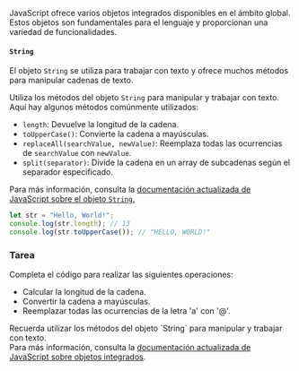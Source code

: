 JavaScript ofrece varios objetos integrados disponibles en el ámbito global. Estos objetos son fundamentales para el lenguaje y proporcionan una variedad de funcionalidades.

####  `String`
El objeto `String` se utiliza para trabajar con texto y ofrece muchos métodos para manipular cadenas de texto.

<div class="hint" title="Algunos métodos de String">

Utiliza los métodos del objeto `String` para manipular y trabajar con texto. Aquí hay algunos métodos comúnmente utilizados:

- <code>length</code>: Devuelve la longitud de la cadena.
- <code>toUpperCase()</code>: Convierte la cadena a mayúsculas.
- <code>replaceAll(searchValue, newValue)</code>: Reemplaza todas las ocurrencias de `searchValue` con `newValue`.
- <code>split(separator)</code>: Divide la cadena en un array de subcadenas según el separador especificado.

Para más información, consulta la <a href="https://developer.mozilla.org/es/docs/Web/JavaScript/Reference/Global_Objects/String">documentación actualizada de JavaScript sobre el objeto <code>String</code>.</a>
</div>

```javascript
let str = "Hello, World!";
console.log(str.length); // 13
console.log(str.toUpperCase()); // "HELLO, WORLD!"
```

### Tarea
Completa el código para realizar las siguientes operaciones:  
- Calcular la longitud de la cadena.
- Convertir la cadena a mayúsculas.
- Reemplazar todas las ocurrencias de la letra 'a' con '@'.

<div class="hint" title="No reinventes la rueda">
Recuerda utilizar los métodos del objeto `String` para manipular y trabajar con texto. </div>

<div class="hint" title="¿Quieres saber más?">
Para más información, consulta la <a href="https://developer.mozilla.org/es/docs/Web/JavaScript/Reference/Global_Objects">documentación actualizada de JavaScript sobre objetos integrados</a>.
</div>